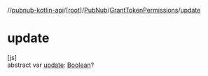 //[pubnub-kotlin-api](../../../../index.md)/[[root]](../../index.md)/[PubNub](../index.md)/[GrantTokenPermissions](index.md)/[update](update.md)

# update

[js]\
abstract var [update](update.md): [Boolean](https://kotlinlang.org/api/latest/jvm/stdlib/kotlin-stdlib/kotlin/-boolean/index.html)?
